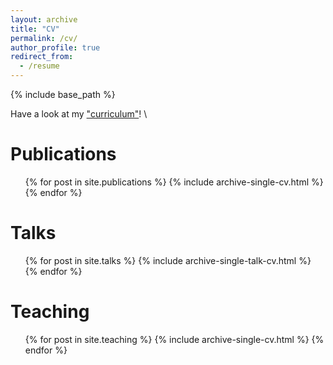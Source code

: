 ```yaml
---
layout: archive
title: "CV"
permalink: /cv/
author_profile: true
redirect_from:
  - /resume
---
```


{% include base_path %}

Have a look at my ["curriculum"](https://mtiezzi.github.io/files/cv.pdf)!  \



Publications
======
  <ul>{% for post in site.publications %}
    {% include archive-single-cv.html %}
  {% endfor %}</ul>
  
Talks
======
  <ul>{% for post in site.talks %}
    {% include archive-single-talk-cv.html %}
  {% endfor %}</ul>
  
Teaching
======
  <ul>{% for post in site.teaching %}
    {% include archive-single-cv.html %}
  {% endfor %}</ul>
  

